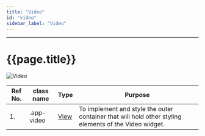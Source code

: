 ```yaml
---
title: "Video"
id: "video"
sidebar_label: "Video"
---
```

---

# {{page.title}}

![Video](/learn/assets/react-native-styles/video.png)

| Ref No. | class name  | Type | Purpose |
| ---- |-----------|---------|---------|
| 1. |.app-video| [View](/learn/react-native/widgets/view) | To implement and style the outer container that will hold other styling elements of the Video widget.|
